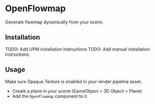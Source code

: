 # OpenFlowmap

Generate flowmap dynamically from your scene.

## Installation

TODO: Add UPM installation instructions
TODO: Add manual installation instructions

## Usage

Make sure Opaque Texture is enabled in your render pipeline asset.

- Create a plane in your scene (GameObject > 3D Object > Plane)
- Add the `OpenFlowmap` component to it.
